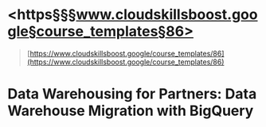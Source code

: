 # <https§§§www.cloudskillsboost.google§course_templates§86>

> [https://www.cloudskillsboost.google/course_templates/86](https://www.cloudskillsboost.google/course_templates/86)

# Data Warehousing for Partners: Data Warehouse Migration with BigQuery

